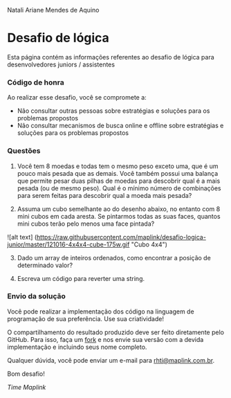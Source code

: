 Natali Ariane Mendes de Aquino


Desafio de lógica
============

Esta página contém as informações referentes ao desafio de lógica para desenvolvedores juniors / assistentes

### Código de honra

Ao realizar esse desafio, você se compromete a:

* Não consultar outras pessoas sobre estratégias e soluções para os problemas propostos
* Não consultar mecanismos de busca online e offline sobre estratégias e soluções para os problemas propostos

### Questões

1. Você tem 8 moedas e todas tem o mesmo peso exceto uma, que é um pouco mais pesada que as demais. Você também possui uma balança que permite pesar duas pilhas de moedas para descobrir qual é a mais pesada (ou de mesmo peso). Qual é o mínimo número de combinações para serem feitas para descobrir qual a moeda mais pesada?

2. Assuma um cubo semelhante ao do desenho abaixo, no entanto com 8 mini cubos em cada aresta. Se pintarmos todas as suas faces, quantos mini cubos terão pelo menos uma face pintada?

![alt text] (https://raw.githubusercontent.com/maplink/desafio-logica-junior/master/121016-4x4x4-cube-175w.gif "Cubo 4x4")

3. Dado um array de inteiros ordenados, como encontrar a posição de determinado valor?

3. Escreva um código para reverter uma string.

### Envio da solução

Você pode realizar a implementação dos código na linguagem de programação de sua preferência. Use sua criatividade! 

O compartilhamento do resultado produzido deve ser feito diretamente pelo GitHub. Para isso, faça um <a href="https://help.github.com/articles/fork-a-repo" target="_blank">fork</a> e nos envie sua versão com a devida implementação e incluindo seus nome completo.

Qualquer dúvida, você pode enviar um e-mail para rhti@maplink.com.br.

Bom desafio!

*Time Maplink*

